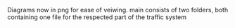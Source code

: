 Diagrams now in png for ease of veiwing.
main consists of two folders, both containing one file for the respected part of 
the traffic system